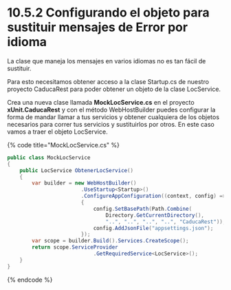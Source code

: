 # 10.5.2 Configurando el objeto para sustituir mensajes de Error por idioma

La clase que maneja los mensajes en varios idiomas no es tan fácil de sustituir.

Para esto necesitamos obtener acceso a la clase Startup.cs de nuestro proyecto CaducaRest para poder obtener un objeto de la clase LocService. 

Crea una nueva clase llamada **MockLocService.cs** en el proyecto **xUnit.CaducaRest** y con el método WebHostBuilder puedes configurar la forma de mandar llamar a tus servicios y obtener cualquiera de los objetos necesarios para correr tus servicios y sustituirlos por otros. En este caso vamos a traer el objeto LocService.

{% code title="MockLocService.cs" %}
```csharp
public class MockLocService
{
    public LocService ObtenerLocService()
    {
        var builder = new WebHostBuilder()
                        .UseStartup<Startup>()
                        .ConfigureAppConfiguration((context, config) =>
                        {
                            config.SetBasePath(Path.Combine(
                                Directory.GetCurrentDirectory(),
                                "..", "..", "..", "..", "CaducaRest"));
                            config.AddJsonFile("appsettings.json");
                        });
        var scope = builder.Build().Services.CreateScope();
        return scope.ServiceProvider
                            .GetRequiredService<LocService>();
    }
}
```
{% endcode %}

